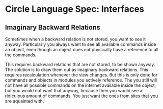 ﻿Circle Language Spec: Interfaces
================================

Imaginary Backward Relations
----------------------------

Sometimes when a backward relation is not stored, you want to see it anyway. Particularly you always want to see all available commands inside an object, even though an object does not physically have a reference to all the commands.

This requires backward relations that are not stored, to be shown anyway. The solution is to draw them out as imaginary backward relations. This requires recalculation whenever the view changes. But this is only done for commands and objects in modules you actively reference. The you still will not have all possible commands on the internet available inside the object, but you would not want that anyway, because then you would see a ridiculous amount of commands. You just want the ones from sites that you are aquainted with.
